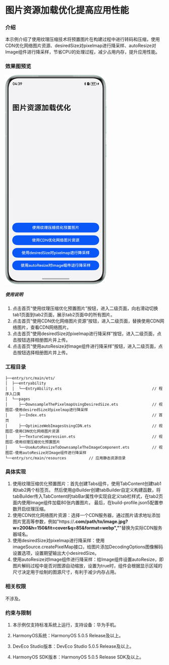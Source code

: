 # 图片资源加载优化提高应用性能

### 介绍

本示例介绍了使用纹理压缩技术将预置图片在构建过程中进行转码和压缩，使用CDN优化网络图片资源、desiredSize对pixelmap进行降采样、autoResize对Image组件进行降采样，节省CPU的处理过程，减少占用内存，提升应用性能。

### 效果图预览
<img src='./screenshots/device/effect.png' width='320'>

##### 使用说明

1. 点击首页“使用纹理压缩优化预置图片”按钮，进入二级页面，向右滑动切换tab1页面到tab2页面，展示tab2页面中的所有图片。
2. 点击首页“使用CDN优化网络图片资源”按钮，进入二级页面，替换使用CDN网络图片，查看CDN网络图片。
3. 点击首页“使用desiredSize对pixelmap进行降采样”按钮，进入二级页面，点击按钮选择相册图片并上传。
4. 点击首页“使用autoResize对Image组件进行降采样”按钮，进入二级页面，点击按钮选择相册图片并上传。

### 工程目录

```
├──entry/src/main/ets/
│  ├──entryability
│  │  └──EntryAbility.ets                                        // 程序入口类
│  └──pages    
│     ├──DownsampleThePixelmapUsingDesiredSize.ets               // 视图层-使用desiredSize对pixelmap进行降采样      
│     ├──Index.ets                                               // 首页
│     ├──OptimizeWebImagesUsingCDN.ets                           // 视图层-使用CDN优化网络图片资源 
│     ├──TextureCompression.ets                                  // 视图层-使用纹理压缩优化预置图片   
│     └──UseAutoResizeToDownsampleTheImageComponent.ets          // 视图层-使用autoResize对Image组件进行降采样
└──entry/src/main/resources          // 应用静态资源目录
```

### 具体实现

1. 使用纹理压缩优化预置图片：首先创建Tabs组件，使用TabContent创建tab1和tab2两个标签页。 然后使用@Builder创建tabBuilder自定义构建函数，将tabBuilder传入TabContent的tabBar属性中实现自定义tab栏样式，在tab2页面内使用Image组件加载80张内置图片。 最后，在build-profile.json5配置参数开启纹理压缩。
2. 使用CDN优化网络图片资源：选择一个CDN服务器，通过图片请求地址添加图片宽高等参数，例如"https://******.com/path/to/image.jpg?w=200&h=150&fit=cover&q=85&format=webp","******"替换为实际CDN服务器域名。
3. 使用desiredSize对pixelmap进行降采样：使用imageSource.createPixelMap接口，给图片添加DecodingOptions图像解码设置选项，设置期望输出大小desiredSize。
4. 使用autoResize对Image组件进行降采样：给Image组件设置autoResize，即图片解码过程中是否对图源自动缩放，设置为true时，组件会根据显示区域的尺寸决定用于绘制的图源尺寸，有利于减少内存占用。

### 相关权限

不涉及。

### 约束与限制

1. 本示例仅支持标准系统上运行，支持设备：华为手机。

2. HarmonyOS系统：HarmonyOS 5.0.5 Release及以上。

3. DevEco Studio版本：DevEco Studio 5.0.5 Release及以上。

4. HarmonyOS SDK版本：HarmonyOS 5.0.5 Release SDK及以上。